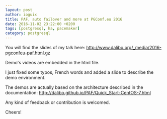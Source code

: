 ```yaml
---
layout: post
author: ioguix
title: PAF, auto failover and more at PGConf.eu 2016
date: 2016-11-02 23:22:00 +0200
tags: [postgresql, ha, pacemaker]
category: postgresql
---
```


You will find the slides of my talk here: <http://www.dalibo.org/_media/2016-pgconfeu-paf.html.gz>

Demo's videos are embedded in the html file.

I just fixed some typos, French words and added a slide to describe the demo
environment.

The demos are actually based on the architecture described in the
documentation: <http://dalibo.github.io/PAF/Quick_Start-CentOS-7.html>

Any kind of feedback or contribution is welcomed.

Cheers!
